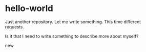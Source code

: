 # hello-world
Just another repository.
Let me write something.
This time different requests.

Is it that I need to write something to describe more about myself?


new